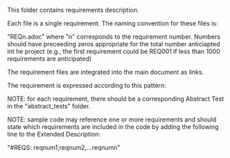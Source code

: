 This folder contains requirements description.

Each file is a single requirement. The naming convention for these files is:

"REQn.adoc" where "n" corresponds to the requirement number. Numbers should have preceeding zeros appropriate for the total number anticiapted int he project (e.g., the first requirement could be REQ001 if less than 1000 requirements are anticipated)

The requirement files are integrated into the main document as links.

The requirement is expressed according to this pattern:

NOTE: for each requirement, there should be a corresponding Abstract Test in the "abstract_tests" folder.

NOTE: sample code may reference one or more requirements and should state which requirements are included in the code by adding the following line to the Extended Description:

"#REQS: reqnum1,reqnum2,...reqnumn"

